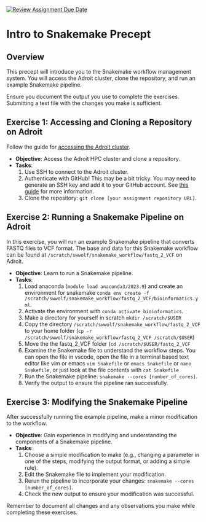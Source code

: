 [![Review Assignment Due Date](https://classroom.github.com/assets/deadline-readme-button-24ddc0f5d75046c5622901739e7c5dd533143b0c8e959d652212380cedb1ea36.svg)](https://classroom.github.com/a/QRyGulzo)
# Intro to Snakemake Precept

## Overview

This precept will introduce you to the Snakemake workflow management system. You will access the Adroit cluster, clone the repository, and run an example Snakemake pipeline.

Ensure you document the output you use to complete the exercises. Submitting a text file with the changes you make is sufficient.

## Exercise 1: Accessing and Cloning a Repository on Adroit

Follow the guide for [accessing the Adroit cluster](https://researchcomputing.princeton.edu/systems/adroit#access).

- **Objective**: Access the Adroit HPC cluster and clone a repository.
- **Tasks**:
    1. Use SSH to connect to the Adroit cluster.
    2. Authenticate with GitHub! This may be a bit tricky. You may need to generate an SSH key and add it to your GitHub account. See [this guide](https://docs.github.com/en/github/authenticating-to-github/connecting-to-github-with-ssh) for more information.
    3. Clone the repository: `git clone [your assignment repository URL]`.

## Exercise 2: Running a Snakemake Pipeline on Adroit

In this exercise, you will run an example Snakemake pipeline that converts FASTQ files to VCF format. The base and data for this Snakemake workflow can be found at `/scratch/swwolf/snakemake_workflow/fastq_2_VCF` on Adroit.

- **Objective**: Learn to run a Snakemake pipeline.
- **Tasks**:
    1. Load anaconda (`module load anaconda3/2023.9`) and create an environment for snakemake `conda env create -f /scratch/swwolf/snakemake_workflow/fastq_2_VCF/bioinformatics.yml`.
    2. Activate the environment with `conda activate bioinformatics`.
    3. Make a directory for yourself in scratch `mkdir /scratch/$USER`
    4. Copy the directory `/scratch/swwolf/snakemake_workflow/fastq_2_VCF` to your home folder (`cp -r /scratch/swwolf/snakemake_workflow/fastq_2_VCF /scratch/$USER`)
    5. Move the the fastq_2_VCF folder (`cd /scratch/$USER/fastq_2_VCF`
    6. Examine the Snakemake file to understand the workflow steps. You can open the file in vscode, open the file in a terminal based text editor like vim or emacs `vim Snakefile` or `emacs Snakefile` or `nano Snakefile`, or just look at the file contents with `cat Snakefile`
    7. Run the Snakemake pipeline: `snakemake --cores [number_of_cores]`.
    8. Verify the output to ensure the pipeline ran successfully.

## Exercise 3: Modifying the Snakemake Pipeline

After successfully running the example pipeline, make a minor modification to the workflow.

- **Objective**: Gain experience in modifying and understanding the components of a Snakemake pipeline.
- **Tasks**:
    1. Choose a simple modification to make (e.g., changing a parameter in one of the steps, modifying the output format, or adding a simple rule).
    2. Edit the Snakemake file to implement your modification.
    3. Rerun the pipeline to incorporate your changes: `snakemake --cores [number_of_cores]`.
    4. Check the new output to ensure your modification was successful.

Remember to document all changes and any observations you make while completing these exercises.
